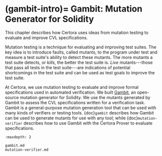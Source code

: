 (gambit-intro)=
Gambit: Mutation Generator for Solidity
=================================

This chapter describes how Certora uses ideas from
mutation testing to evaluate and improve CVL specifications.

Mutation testing is a technique for evaluating and improving
  test suites.
The key idea is to introduce faults, called mutants, to the program under test
  and measure a test suite's ability to detect these mutants.
The more mutants a test suite detects, or _kills_, the better the test suite is.
_Live_ mutants---those that pass all tests in the test suite---are indications
  of potential shortcomings in the test suite and can be used as test goals to
  improve the test suite.

At Certora, we use mutation testing to evaluate and
  improve formal specifications used in automated verification.
We built [Gambit](https://github.com/Certora/gambit),
  an open-source mutation generator for Solidity.
We use the mutants generated by Gambit to assess the CVL specifications
  written for a verification task.
Gambit is a general-purpose mutation generation tool that can be used with many
kinds of verifiers or testing tools.  {doc}`gambit` describes how Gambit can be
used to generate mutants for use with any tool; while {doc}`mutation-verifier`
describes how to use Gambit with the Certora Prover to evaluate specifications.

```{toctree}
:maxdepth: 2

gambit.md
mutation-verifier.md
```

